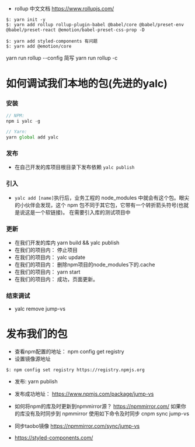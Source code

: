 


- rollup 中文文档
https://www.rollupjs.com/
```
$: yarn init -y
$: yarn add rollup rollup-plugin-babel @babel/core @babel/preset-env @babel/preset-react @emotion/babel-preset-css-prop -D
```

```
$: yarn add styled-components 有问题
$: yarn add @emotion/core
```


yarn run rollup --config 简写 yarn run rollup -c


# 如何调试我们本地的包(先进的yalc)
### 安装
```javascript
// NPM:
npm i yalc -g

// Yarn:
yarn global add yalc
```

### 发布

- 在自己开发的库项目根目录下发布依赖
`yalc publish`

### 引入
- `yalc add [name]`执行后，业务工程的 node_modules 中就会有这个包。眼尖的小伙伴会发现，这个 npm 包不同于其它包，它带有一个转折箭头符号(也就是说这是一个软链接)。
在需要引入库的测试项目中


### 更新
- 在我们开发的库内 yarn build &&  yalc publish
- 在我们的项目内： 停止项目 
- 在我们的项目内： yalc update
- 在我们的项目内： 删除npm项目的node_modules下的.cache
- 在我们的项目内： yarn start
- 在我们的项目内： 成功，页面更新。

### 结束调试
- yalc remove jump-vs


# 发布我们的包

- 查看npm配置的地址： npm config get registry
- 设置镜像源地址
```
$: npm config set registry https://registry.npmjs.org
```

- 发布: yarn publish

- 发布成功地址： https://www.npmjs.com/package/jump-vs

- 如何将npm的库及时更新到npmmirror源？
  https://npmmirror.com/
如果你的库没有及时同步到 npmmirror 使用如下命令及时同步
cnpm sync jump-vs


- 同步taobo镜像
https://npmmirror.com/sync/jump-vs





- https://styled-components.com/